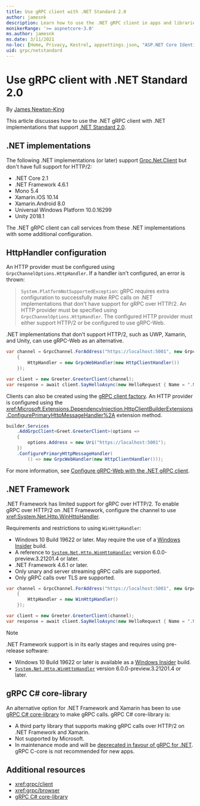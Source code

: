 ```yaml
---
title: Use gRPC client with .NET Standard 2.0
author: jamesnk
description: Learn how to use the .NET gRPC client in apps and libraries that support .NET Standard 2.0.
monikerRange: '>= aspnetcore-3.0'
ms.author: jamesnk
ms.date: 3/11/2021
no-loc: [Home, Privacy, Kestrel, appsettings.json, "ASP.NET Core Identity", cookie, Cookie, Blazor, "Blazor Server", "Blazor WebAssembly", "Identity", "Let's Encrypt", Razor, SignalR]
uid: grpc/netstandard
---
```

# Use gRPC client with .NET Standard 2.0

By [James Newton-King](https://twitter.com/jamesnk)

This article discusses how to use the .NET gRPC client with .NET implementations that support [.NET Standard 2.0](/dotnet/standard/net-standard).

## .NET implementations

The following .NET implementations (or later) support [Grpc.Net.Client](https://www.nuget.org/packages/Grpc.Net.Client/) but don't have full support for HTTP/2:

* .NET Core 2.1
* .NET Framework 4.6.1
* Mono 5.4
* Xamarin.iOS 10.14
* Xamarin.Android 8.0
* Universal Windows Platform 10.0.16299
* Unity 2018.1

The .NET gRPC client can call services from these .NET implementations with some additional configuration.

## HttpHandler configuration

An HTTP provider must be configured using `GrpcChannelOptions.HttpHandler`. If a handler isn't configured, an error is thrown:

> `System.PlatformNotSupportedException`: gRPC requires extra configuration to successfully make RPC calls on .NET implementations that don't have support for gRPC over HTTP/2. An HTTP provider must be specified using `GrpcChannelOptions.HttpHandler`. The configured HTTP provider must either support HTTP/2 or be configured to use gRPC-Web.

.NET implementations that don't support HTTP/2, such as UWP, Xamarin, and Unity, can use gRPC-Web as an alternative.

```csharp
var channel = GrpcChannel.ForAddress("https://localhost:5001", new GrpcChannelOptions
    {
        HttpHandler = new GrpcWebHandler(new HttpClientHandler())
    });

var client = new Greeter.GreeterClient(channel);
var response = await client.SayHelloAsync(new HelloRequest { Name = ".NET" });
```

Clients can also be created using the [gRPC client factory](xref:grpc/clientfactory). An HTTP provider is configured using the <xref:Microsoft.Extensions.DependencyInjection.HttpClientBuilderExtensions.ConfigurePrimaryHttpMessageHandler%2A> extension method.

```csharp
builder.Services
    .AddGrpcClient<Greet.GreeterClient>(options =>
    {
        options.Address = new Uri("https://localhost:5001");
    })
    .ConfigurePrimaryHttpMessageHandler(
        () => new GrpcWebHandler(new HttpClientHandler()));
```

For more information, see [Configure gRPC-Web with the .NET gRPC client](xref:grpc/browser#configure-grpc-web-with-the-net-grpc-client).

## .NET Framework

.NET Framework has limited support for gRPC over HTTP/2. To enable gRPC over HTTP/2 on .NET Framework, configure the channel to use <xref:System.Net.Http.WinHttpHandler>.

Requirements and restrictions to using `WinHttpHandler`:

* Windows 10 Build 19622 or later. May require the use of a [Windows Insider](https://insider.windows.com) build.
* A reference to [`System.Net.Http.WinHttpHandler`](https://www.nuget.org/packages/System.Net.Http.WinHttpHandler/) version 6.0.0-preview.3.21201.4 or later.
* .NET Framework 4.6.1 or later.
* Only unary and server streaming gRPC calls are supported.
* Only gRPC calls over TLS are supported.

```csharp
var channel = GrpcChannel.ForAddress("https://localhost:5001", new GrpcChannelOptions
    {
        HttpHandler = new WinHttpHandler()
    });

var client = new Greeter.GreeterClient(channel);
var response = await client.SayHelloAsync(new HelloRequest { Name = ".NET" });
```

> [!NOTE]
> .NET Framework support is in its early stages and requires using pre-release software:
>
> * Windows 10 Build 19622 or later is available as a [Windows Insider](https://insider.windows.com) build.
> * [`System.Net.Http.WinHttpHandler`](https://www.nuget.org/packages/System.Net.Http.WinHttpHandler/) version 6.0.0-preview.3.21201.4 or later.

## gRPC C# core-library

An alternative option for .NET Framework and Xamarin has been to use [gRPC C# core-library](https://grpc.io/docs/languages/csharp/quickstart/) to make gRPC calls. gRPC C# core-library is:

* A third party library that supports making gRPC calls over HTTP/2 on .NET Framework and Xamarin. 
* Not supported by Microsoft.
* In maintenance mode and will be [deprecated in favour of gRPC for .NET](https://grpc.io/blog/grpc-csharp-future/). gRPC C-core is not recommended for new apps.

## Additional resources

* <xref:grpc/client>
* <xref:grpc/browser>
* [gRPC C# core-library](https://grpc.io/docs/languages/csharp/quickstart/)
